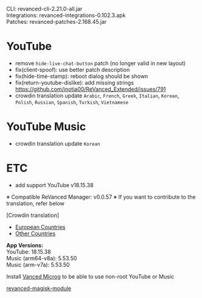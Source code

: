 CLI: revanced-cli-2.21.0-all.jar  
Integrations: revanced-integrations-0.102.3.apk  
Patches: revanced-patches-2.168.45.jar  

YouTube
==
- remove `hide-live-chat-button` patch (no longer valid in new layout)
- fix(client-spoof): use better patch description
- fix(hide-time-stamp): reboot dialog should be shown
- fix(return-youtube-dislike): add missing strings https://github.com/inotia00/ReVanced_Extended/issues/791
- crowdin translation update
`Arabic`, `French`, `Greek`, `Italian`, `Korean`, `Polish`, `Russian`, `Spanish`, `Turkish`, `Vietnamese`


YouTube Music
==
- crowdin translation update
`Korean`


ETC
==
- add support YouTube v18.15.38


※ Compatible ReVanced Manager: v0.0.57
※ If you want to contribute to the translation, refer below

[Crowdin translation]
- [European Countries](https://crowdin.com/project/revancedextendedeu)
- [Other Countries](https://crowdin.com/project/revancedextended)
  
**App Versions:**  
YouTube: 18.15.38  
Music (arm64-v8a): 5.53.50  
Music (arm-v7a): 5.53.50  

Install [Vanced Microg](https://github.com/TeamVanced/VancedMicroG/releases) to be able to use non-root YouTube or Music  

[revanced-magisk-module](https://github.com/j-hc/revanced-magisk-module)  
